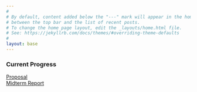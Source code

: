 ```yaml
---
#
# By default, content added below the "---" mark will appear in the home page
# between the top bar and the list of recent posts.
# To change the home page layout, edit the _layouts/home.html file.
# See: https://jekyllrb.com/docs/themes/#overriding-theme-defaults
#
layout: base
---
```


### Current Progress

[Proposal](\ml-group-project\proposal) \
[Midterm Report](\ml-group-project\midterm-report)
